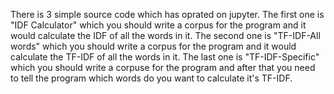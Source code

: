 There is 3 simple source code which has oprated on jupyter.
The first one is "IDF Calculator" which you should write a corpus for the program and it would calculate the IDF of all the words in it.
The second one is "TF-IDF-All words" which you should write a corpus for the program and it would calculate the TF-IDF of all the words in it.
The last one is "TF-IDF-Specific" which you should write a corpuse for  the program and after that you need to tell the program which words do you want to calculate it's TF-IDF.
